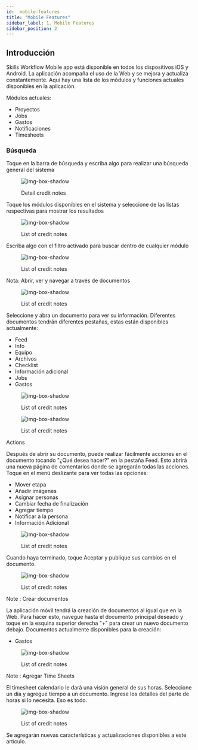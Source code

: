 ```yaml
---
id:  mobile-features
title: "Mobile Features"
sidebar_label: 1. Mobile Features
sidebar_position: 2
---
```


## Introducción

Skills Workflow Mobile app está disponible en todos los dispositivos iOS y Android. La aplicación acompaña el uso de la Web y se mejora y actualiza constantemente. Aquí hay una lista de los módulos y funciones actuales disponibles en la aplicación.

Módulos actuales:

- Proyectos
- Jobs
- Gastos
- Notificaciones
- Timesheets

### Búsqueda

Toque en la barra de búsqueda y escriba algo para realizar una búsqueda general del sistema

<figure>

![img-box-shadow](/img/university/bills/bills-lesson2-1.png)
<figcaption>Detail credit notes</figcaption>
</figure>

Toque los módulos disponibles en el sistema y seleccione de las listas respectivas para mostrar los resultados

<figure>

![img-box-shadow](/img/university/bills/bills-lesson2-1.png)
<figcaption>List of credit notes</figcaption>
</figure>


Escriba algo con el filtro activado para buscar dentro de cualquier módulo
 
<figure>

![img-box-shadow](/img/university/bills/bills-lesson2-1.png)
<figcaption>List of credit notes</figcaption>
</figure>

Nota: Abrir, ver y navegar a través de documentos

<figure>

![img-box-shadow](/img/university/bills/bills-lesson2-1.png)
<figcaption>List of credit notes</figcaption>
</figure>

Seleccione y abra un documento para ver su información. Diferentes documentos tendrán diferentes pestañas, estas están disponibles actualmente:

- Feed
- Info
- Equipo
- Archivos
- Checklist
- Información adicional
- Jobs
- Gastos

<figure>

![img-box-shadow](/img/university/bills/bills-lesson2-1.png)
<figcaption>List of credit notes</figcaption>
</figure>

<figure>

![img-box-shadow](/img/university/bills/bills-lesson2-1.png)
<figcaption>List of credit notes</figcaption>
</figure>

Actions

Después de abrir su documento, puede realizar fácilmente acciones en el documento tocando "¿Qué desea hacer?" en la pestaña Feed. Esto abrirá una nueva página de comentarios donde se agregarán todas las acciones. Toque en el menú deslizante para ver todas las opciones:

- Mover etapa
- Añadir imágenes
- Asignar personas
- Cambiar fecha de finalización
- Agregar tiempo
- Notificar a la persona
- Información Adicional

<figure>

![img-box-shadow](/img/university/bills/bills-lesson2-1.png)
<figcaption>List of credit notes</figcaption>
</figure>

Cuando haya terminado, toque Aceptar y publique sus cambios en el documento.

<figure>

![img-box-shadow](/img/university/bills/bills-lesson2-1.png)
<figcaption>List of credit notes</figcaption>
</figure>

Note : Crear documentos

La aplicación móvil tendrá la creación de documentos al igual que en la Web. Para hacer esto, navegue hasta el documento principal deseado y toque en la esquina superior derecha "+" para crear un nuevo documento debajo. Documentos actualmente disponibles para la creación:

- Gastos

<figure>

![img-box-shadow](/img/university/bills/bills-lesson2-1.png)
<figcaption>List of credit notes</figcaption>
</figure>

Note : Agregar Time Sheets

El timesheet calendario le dará una visión general de sus horas. Seleccione un día y agregue tiempo a un documento. Ingrese los detalles del parte de horas si lo necesita. Eso es todo.
<figure>

![img-box-shadow](/img/university/bills/bills-lesson2-1.png)
<figcaption>List of credit notes</figcaption>
</figure>

Se agregarán nuevas características y actualizaciones disponibles a este artículo.
